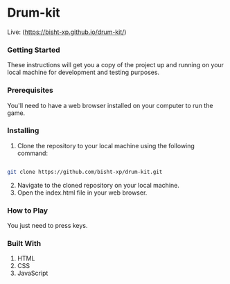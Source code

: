 # Drum-kit
Live: (https://bisht-xp.github.io/drum-kit/)

### Getting Started
These instructions will get you a copy of the project up and running on your local machine for development and testing purposes.

### Prerequisites
You'll need to have a web browser installed on your computer to run the game.

### Installing
1. Clone the repository to your local machine using the following command:
```bash

git clone https://github.com/bisht-xp/drum-kit.git
```
2. Navigate to the cloned repository on your local machine.
3. Open the index.html file in your web browser.

### How to Play
You just need to press keys.

### Built With
1. HTML
2. CSS
3. JavaScript
